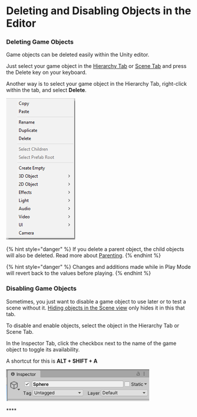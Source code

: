 # Deleting and Disabling Objects in the Editor

### Deleting Game Objects

Game objects can be deleted easily within the Unity editor.

Just select your game object in the [Hierarchy Tab](../../the-unity-interface/the-tabs/hierarchy-tab.md) or [Scene Tab](../../the-unity-interface/the-tabs/scene-tab.md) and press the Delete key on your keyboard.

Another way is to select your game object in the Hierarchy Tab, right-click within the tab, and select **Delete**.

![](../../.gitbook/assets/image%20%2841%29.png)

{% hint style="danger" %}
If you delete a parent object, the child objects will also be deleted. Read more about [Parenting](../../create/create-game-objects/parenting.md).
{% endhint %}

{% hint style="danger" %}
Changes and additions made while in Play Mode will revert back to the values before playing.
{% endhint %}

### Disabling Game Objects

Sometimes, you just want to disable a game object to use later or to test a scene without it. [Hiding objects in the Scene view](../../the-unity-interface/the-tabs/hierarchy-tab.md#hiding-objects) only hides it in this that tab.

To disable and enable objects, select the object in the Hierarchy Tab or Scene Tab.

In the Inspector Tab, click the checkbox next to the name of the game object to toggle its availability.

A shortcut for this is **ALT + SHIFT + A**

![](../../.gitbook/assets/image%20%2843%29.png)

\*\*\*\*

